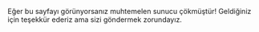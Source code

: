 Eğer bu sayfayı görünyorsanız muhtemelen sunucu çökmüştür! Geldiğiniz için teşekkür ederiz ama sizi göndermek zorundayız.
